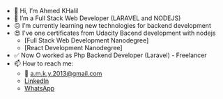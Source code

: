 - 👋 Hi, I’m Ahmed KHalil
- 👀 I’m a Full Stack Web Developer (LARAVEL and NODEJS)
- :confounded: I’m currently learning new technologies for backend development 
- :heart_eyes: I've one certificates from Udacity Bacend development with nodejs
  - [Full Stack Web Development Nanodegree]
  - [React Development Nanodegree]
- :white_check_mark: Now O worked as Php Backend Developer (Laravel) - Freelancer
- 📫 How to reach me: 
  - :email: a.m.k.y.2013@gmail.com
  - [LinkedIn](https://www.linkedin.com/in/dev-ahmed-khalil-7466a0284/)
  - [WhatsApp](https://api.whatsapp.com/send/?phone=201024846412&text&type=phone_number&app_absent=0)
